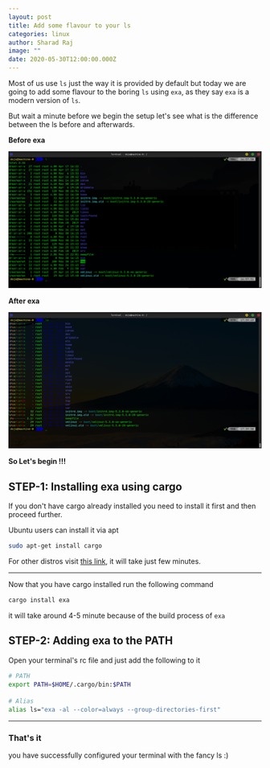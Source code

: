 ```yaml
---
layout: post
title: Add some flavour to your ls
categories: linux
author: Sharad Raj
image: ""
date: 2020-05-30T12:00:00.000Z
---
```

Most of us use `ls` just the way it is provided by default but today we are going to add some flavour to the boring `ls` using `exa`, as they say `exa` is a modern version of `ls`.

But wait a minute before we begin the setup let's see what is the difference between the ls before and afterwards.

**Before exa**

![Before exa](/assets/uploads/term_bf_exa.png "Before exa")

**After exa**

![After exa](/assets/uploads/term_af_exa..png "After exa")

**So Let's begin !!!**

## STEP-1: Installing exa using cargo

If you don't have cargo already installed you need to install it first and then proceed further.

Ubuntu users can install it via apt

```bash
sudo apt-get install cargo
```

For other distros visit [this link](https://doc.rust-lang.org/cargo/getting-started/installation.html), it will take just few minutes.

- - -

Now that you have cargo installed run the following command

```bash
cargo install exa
```

it will take around 4-5 minute because of the build process of `exa`

## STEP-2: Adding exa to the PATH

Open your terminal's rc file and just add the following to it

```bash
# PATH
export PATH=$HOME/.cargo/bin:$PATH

# Alias
alias ls="exa -al --color=always --group-directories-first"
```

- - -

### That's it

you have successfully configured your terminal with the fancy ls :)

